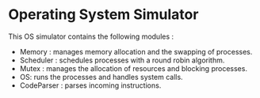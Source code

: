 # Operating System Simulator
 
This OS simulator contains the following modules : 

- Memory : manages memory allocation and the swapping of processes.
- Scheduler : schedules processes with a round robin algorithm.
- Mutex : manages the allocation of resources and blocking processes.
- OS: runs the processes and handles system calls.
- CodeParser : parses incoming instructions.
